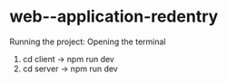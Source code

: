 # web--application-redentry
Running the project:
Opening the terminal
1. cd client -> npm run dev
2. cd server -> npm run dev
